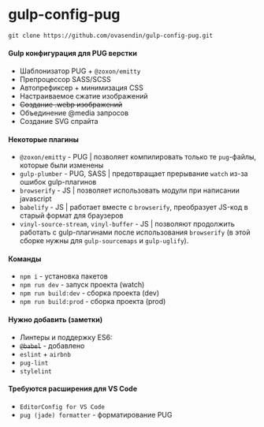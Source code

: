 # gulp-config-pug

```html
git clone https://github.com/ovasendin/gulp-config-pug.git
```

#### Gulp конфигурация для PUG верстки

- Шаблонизатор PUG + `@zoxon/emitty`
- Препроцессор SASS/SCSS
- Автопрефиксер + минимизация CSS
- Настраиваемое сжатие изображений
- ~~Создание .webp изображений~~
- Объединение @media запросов
- Создание SVG спрайта

#### Некоторые плагины

- `@zoxon/emitty` - PUG | позволяет компилировать только те `pug`-файлы, которые были изменены
- `gulp-plumber` - PUG, SASS | предотвращает прерывание `watch` из-за ошибок gulp-плагинов
- `browserify` - JS | позволяет использовать модули при написании javascript
- `babelify` - JS | работает вместе с `browserify`, преобразует JS-код в старый формат для браузеров
- `vinyl-source-stream`, `vinyl-buffer` - JS | позволяют продолжить работать с gulp-плагинами после использования `browserify` (в этой сборке нужны для `gulp-sourcemaps` и `gulp-uglify`).

#### Команды

- `npm i` - установка пакетов
- `npm run dev` - запуск проекта (watch)
- `npm run build:dev` - сборка проекта (dev)
- `npm run build:prod` - сборка проекта (prod)

#### Нужно добавить (заметки)

- Линтеры и поддержку ES6:
- ~~`@babel`~~ - добавлено
- `eslint` + `airbnb`
- `pug-lint`
- `stylelint`

#### Требуются расширения для VS Code

- `EditorConfig for VS Code`
- `pug (jade) formatter` - форматирование PUG
